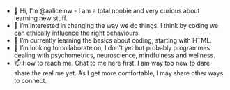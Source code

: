 - 👋 Hi, I’m @aaliceinw - I am a total noobie and very curious about learning new stuff. 
- 👀 I’m interested in changing the way we do things. I think by coding we can ethically influence the right behaviours.
- 🌱 I’m currently learning the basics about coding, starting with HTML.
- 💞️ I’m looking to collaborate on, I don't yet but probably programmes dealing with psychometrics, neuroscience, mindfulness and wellness. 
- 📫 How to reach me. Chat to me here first. I am way too new to dare share the real me yet. As I get more comfortable, I may share other ways to connect.

<!---
aaliceinw/aaliceinw is a ✨ special ✨ repository because its `README.md` (this file) appears on your GitHub profile.
You can click the Preview link to take a look at your changes.
--->
